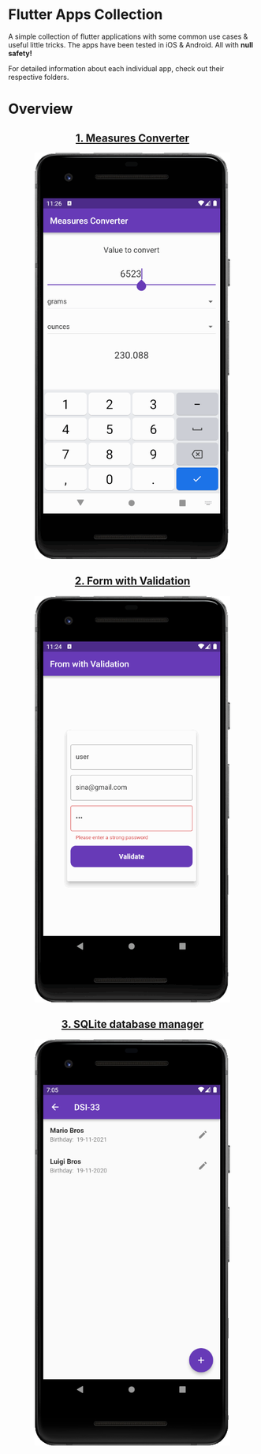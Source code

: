 # Flutter Apps Collection
A simple collection of flutter applications with some common use cases & useful little tricks. The apps have been tested in iOS & Android. All with **null safety!**

For detailed information about each individual app, check out their respective folders.

# Overview
<div align="center">
<h2>
 <strong>
   <a href="https://github.com/usersina/demo-flutter-apps/tree/main/measures_converter#measured-converter">1. Measures Converter</a>
 </strong>
</h2>

![](/media/measures-converter.png)
</div>

<div align="center">
<h2>
 <strong>
   <a href="https://github.com/usersina/demo-flutter-apps/tree/main/form_with_validation#form-with-validation">2. Form with Validation</a>
 </strong>
</h2>

![](/media/form-validation.png)
</div>

<div align="center">
<h2>
 <strong>
   <a href="https://github.com/usersina/flutter-apps-collection/tree/main/sqlite_db_manager#sqlite-database-manager">3. SQLite database manager</a>
 </strong>
</h2>

![](/media/sqflite_students.png)
</div>